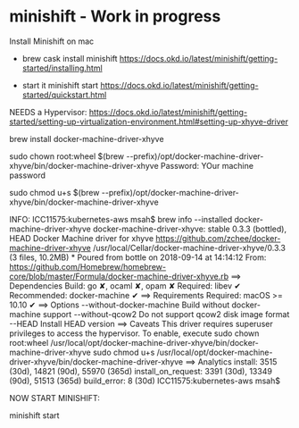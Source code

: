 # minishift - Work in progress

Install Minishift on mac 

* brew cask install minishift
https://docs.okd.io/latest/minishift/getting-started/installing.html

* start it 
minishift start
https://docs.okd.io/latest/minishift/getting-started/quickstart.html


NEEDS a Hypervisor:
https://docs.okd.io/latest/minishift/getting-started/setting-up-virtualization-environment.html#setting-up-xhyve-driver

brew install docker-machine-driver-xhyve

sudo chown root:wheel $(brew --prefix)/opt/docker-machine-driver-xhyve/bin/docker-machine-driver-xhyve
Password: YOur machine password 

sudo chmod u+s $(brew --prefix)/opt/docker-machine-driver-xhyve/bin/docker-machine-driver-xhyve

INFO:
ICC11575:kubernetes-aws msah$ brew info --installed docker-machine-driver-xhyve
docker-machine-driver-xhyve: stable 0.3.3 (bottled), HEAD
Docker Machine driver for xhyve
https://github.com/zchee/docker-machine-driver-xhyve
/usr/local/Cellar/docker-machine-driver-xhyve/0.3.3 (3 files, 10.2MB) *
  Poured from bottle on 2018-09-14 at 14:14:12
From: https://github.com/Homebrew/homebrew-core/blob/master/Formula/docker-machine-driver-xhyve.rb
==> Dependencies
Build: go ✘, ocaml ✘, opam ✘
Required: libev ✔
Recommended: docker-machine ✔
==> Requirements
Required: macOS >= 10.10 ✔
==> Options
--without-docker-machine
	Build without docker-machine support
--without-qcow2
	Do not support qcow2 disk image format
--HEAD
	Install HEAD version
==> Caveats
This driver requires superuser privileges to access the hypervisor. To
enable, execute
    sudo chown root:wheel /usr/local/opt/docker-machine-driver-xhyve/bin/docker-machine-driver-xhyve
    sudo chmod u+s /usr/local/opt/docker-machine-driver-xhyve/bin/docker-machine-driver-xhyve
==> Analytics
install: 3515 (30d), 14821 (90d), 55970 (365d)
install_on_request: 3391 (30d), 13349 (90d), 51513 (365d)
build_error: 8 (30d)
ICC11575:kubernetes-aws msah$ 



NOW START MINISHIFT:

minishift start



